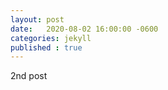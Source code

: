 ```yaml
---
layout: post
date:   2020-08-02 16:00:00 -0600
categories: jekyll
published : true
---
```



2nd post
